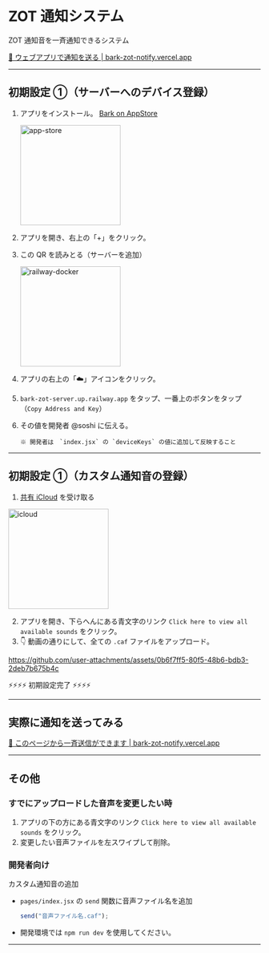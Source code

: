 # ZOT 通知システム

ZOT 通知音を一斉通知できるシステム

[🔔 ウェブアプリで通知を送る | bark-zot-notify.vercel.app](https://bark-zot-notify.vercel.app/)

---

## 初期設定 ①（サーバーへのデバイス登録）

1.  アプリをインストール。
    [Bark on AppStore](https://apps.apple.com/us/app/bark-custom-notifications/id1403753865)

    <img src="https://github.com/user-attachments/assets/f1857f32-2ad3-41b3-a4f7-bd855b8995db" alt="app-store" width="200"/>

2.  アプリを開き、右上の「+」をクリック。
3.  この QR を読みとる（サーバーを追加）

    <img src="https://github.com/user-attachments/assets/20c33400-aff5-42eb-b087-0c565302baa3" alt="railway-docker" width="200"/>

4.  アプリの右上の「☁️」アイコンをクリック。
5.  `bark-zot-server.up.railway.app` をタップ、一番上のボタンをタップ（`Copy Address and Key`）
6.  その値を開発者 @soshi に伝える。

    ```
    ※ 開発者は　`index.jsx` の `deviceKeys` の値に追加して反映すること
    ```

---

## 初期設定 ①（カスタム通知音の登録）

1.  [共有 iCloud](https://www.icloud.com/iclouddrive/033RUDQghOZfLrB3hJuo0VjLQ) を受け取る

   <img src="https://github.com/user-attachments/assets/798dd311-f63f-418d-a1ad-4ec0b8c2a066" alt="icloud" width="200"/>

2. アプリを開き、下らへんにある青文字のリンク `Click here to view all available sounds` をクリック。
3. 👇 動画の通りにして、全ての `.caf` ファイルをアップロード。

https://github.com/user-attachments/assets/0b6f7ff5-80f5-48b6-bdb3-2deb7b675b4c

⚡⚡⚡⚡ 初期設定完了 ⚡⚡⚡⚡

---

## 実際に通知を送ってみる

[🔔 このページから一斉送信ができます | bark-zot-notify.vercel.app](https://bark-zot-notify.vercel.app/)

---

## その他

### すでにアップロードした音声を変更したい時

1. アプリの下の方にある青文字のリンク `Click here to view all available sounds` をクリック。
2. 変更したい音声ファイルを左スワイプして削除。

### 開発者向け

カスタム通知音の追加

- `pages/index.jsx` の `send` 関数に音声ファイル名を追加

  ```javascript
  send("音声ファイル名.caf");
  ```

- 開発環境では `npm run dev` を使用してください。

---

